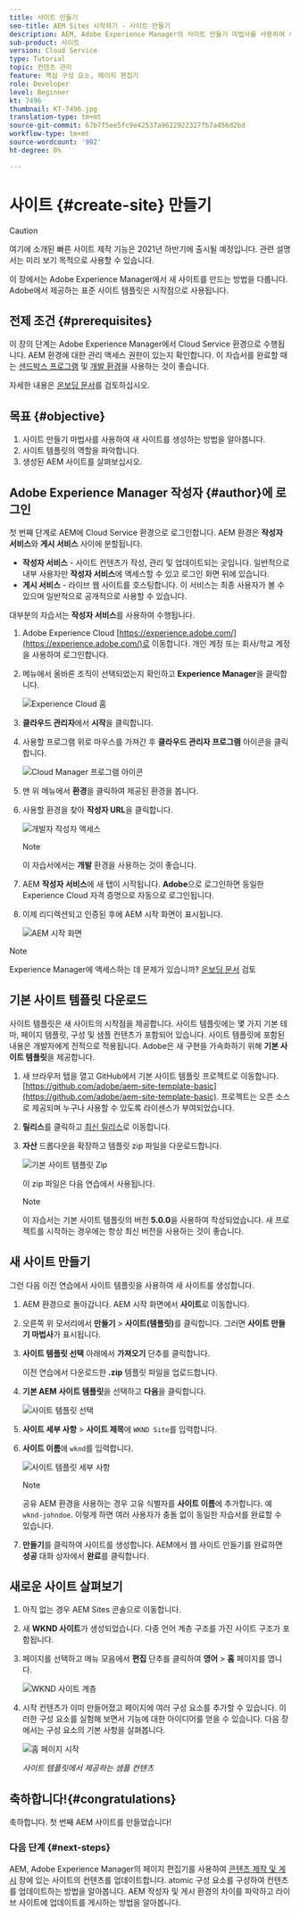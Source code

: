 ```yaml
---
title: 사이트 만들기
seo-title: AEM Sites 시작하기 - 사이트 만들기
description: AEM, Adobe Experience Manager의 사이트 만들기 마법사를 사용하여 새 웹 사이트를 생성합니다. Adobe에서 제공하는 표준 사이트 템플릿은 새 사이트의 시작점으로 사용됩니다.
sub-product: 사이트
version: Cloud Service
type: Tutorial
topic: 컨텐츠 관리
feature: 핵심 구성 요소, 페이지 편집기
role: Developer
level: Beginner
kt: 7496
thumbnail: KT-7496.jpg
translation-type: tm+mt
source-git-commit: 67b7f5ee5fc9e42537a9622922327fb7a456d2bd
workflow-type: tm+mt
source-wordcount: '902'
ht-degree: 0%

---
```



# 사이트 {#create-site} 만들기

>[!CAUTION]
>
> 여기에 소개된 빠른 사이트 제작 기능은 2021년 하반기에 출시될 예정입니다. 관련 설명서는 미리 보기 목적으로 사용할 수 있습니다.

이 장에서는 Adobe Experience Manager에서 새 사이트를 만드는 방법을 다룹니다. Adobe에서 제공하는 표준 사이트 템플릿은 시작점으로 사용됩니다.

## 전제 조건 {#prerequisites}

이 장의 단계는 Adobe Experience Manager에서 Cloud Service 환경으로 수행됩니다. AEM 환경에 대한 관리 액세스 권한이 있는지 확인합니다. 이 자습서를 완료할 때는 [샌드박스 프로그램](https://experienceleague.adobe.com/docs/experience-manager-cloud-service/onboarding/getting-access/sandbox-programs/introduction-sandbox-programs.html) 및 [개발 환경](https://experienceleague.adobe.com/docs/experience-manager-cloud-service/implementing/using-cloud-manager/manage-environments.html)을 사용하는 것이 좋습니다.

자세한 내용은 [온보딩 문서](https://experienceleague.adobe.com/docs/experience-manager-cloud-service/onboarding/home.html)를 검토하십시오.

## 목표 {#objective}

1. 사이트 만들기 마법사를 사용하여 새 사이트를 생성하는 방법을 알아봅니다.
1. 사이트 템플릿의 역할을 파악합니다.
1. 생성된 AEM 사이트를 살펴보십시오.

## Adobe Experience Manager 작성자 {#author}에 로그인

첫 번째 단계로 AEM에 Cloud Service 환경으로 로그인합니다. AEM 환경은 **작성자 서비스**&#x200B;와 **게시 서비스** 사이에 분할됩니다.

* **작성자 서비스**  - 사이트 컨텐츠가 작성, 관리 및 업데이트되는 곳입니다. 일반적으로 내부 사용자만 **작성자 서비스**&#x200B;에 액세스할 수 있고 로그인 화면 뒤에 있습니다.
* **게시 서비스**  - 라이브 웹 사이트를 호스팅합니다. 이 서비스는 최종 사용자가 볼 수 있으며 일반적으로 공개적으로 사용할 수 있습니다.

대부분의 자습서는 **작성자 서비스**&#x200B;를 사용하여 수행됩니다.

1. Adobe Experience Cloud [https://experience.adobe.com/](https://experience.adobe.com/)로 이동합니다. 개인 계정 또는 회사/학교 계정을 사용하여 로그인합니다.
1. 메뉴에서 올바른 조직이 선택되었는지 확인하고 **Experience Manager**&#x200B;을 클릭합니다.

   ![Experience Cloud 홈](assets/create-site/experience-cloud-home-screen.png)

1. **클라우드 관리자**&#x200B;에서 **시작**&#x200B;을 클릭합니다.
1. 사용할 프로그램 위로 마우스를 가져간 후 **클라우드 관리자 프로그램** 아이콘을 클릭합니다.

   ![Cloud Manager 프로그램 아이콘](assets/create-site/cloud-manager-program-icon.png)

1. 맨 위 메뉴에서 **환경**&#x200B;을 클릭하여 제공된 환경을 봅니다.

1. 사용할 환경을 찾아 **작성자 URL**&#x200B;을 클릭합니다.

   ![개발자 작성자 액세스](assets/create-site/access-dev-environment.png)

   >[!NOTE]
   >
   >이 자습서에서는 **개발** 환경을 사용하는 것이 좋습니다.

1. AEM **작성자 서비스**&#x200B;에 새 탭이 시작됩니다. **Adobe**&#x200B;으로 로그인하면 동일한 Experience Cloud 자격 증명으로 자동으로 로그인됩니다.

1. 이제 리디렉션되고 인증된 후에 AEM 시작 화면이 표시됩니다.

   ![AEM 시작 화면](assets/create-site/aem-start-screen.png)

>[!NOTE]
>
> Experience Manager에 액세스하는 데 문제가 있습니까? [온보딩 문서](https://experienceleague.adobe.com/docs/experience-manager-cloud-service/onboarding/home.html) 검토

## 기본 사이트 템플릿 다운로드

사이트 템플릿은 새 사이트의 시작점을 제공합니다. 사이트 템플릿에는 몇 가지 기본 테마, 페이지 템플릿, 구성 및 샘플 컨텐츠가 포함되어 있습니다. 사이트 템플릿에 포함된 내용은 개발자에게 전적으로 적용됩니다. Adobe은 새 구현을 가속화하기 위해 **기본 사이트 템플릿**&#x200B;을 제공합니다.

1. 새 브라우저 탭을 열고 GitHub에서 기본 사이트 템플릿 프로젝트로 이동합니다.[https://github.com/adobe/aem-site-template-basic](https://github.com/adobe/aem-site-template-basic). 프로젝트는 오픈 소스로 제공되며 누구나 사용할 수 있도록 라이센스가 부여되었습니다.
1. **릴리스**&#x200B;를 클릭하고 [최신 릴리스](https://github.com/adobe/aem-site-template-basic/releases/latest)로 이동합니다.
1. **자산** 드롭다운을 확장하고 템플릿 zip 파일을 다운로드합니다.

   ![기본 사이트 템플릿 Zip](assets/create-site/template-basic-zip-file.png)

   이 zip 파일은 다음 연습에서 사용됩니다.

   >[!NOTE]
   >
   > 이 자습서는 기본 사이트 템플릿의 버전 **5.0.0**&#x200B;을 사용하여 작성되었습니다. 새 프로젝트를 시작하는 경우에는 항상 최신 버전을 사용하는 것이 좋습니다.

## 새 사이트 만들기

그런 다음 이전 연습에서 사이트 템플릿을 사용하여 새 사이트를 생성합니다.

1. AEM 환경으로 돌아갑니다. AEM 시작 화면에서 **사이트**&#x200B;로 이동합니다.
1. 오른쪽 위 모서리에서 **만들기** > **사이트(템플릿)**&#x200B;를 클릭합니다. 그러면 **사이트 만들기 마법사**&#x200B;가 표시됩니다.
1. **사이트 템플릿 선택** 아래에서 **가져오기** 단추를 클릭합니다.

   이전 연습에서 다운로드한 **.zip** 템플릿 파일을 업로드합니다.

1. **기본 AEM 사이트 템플릿**&#x200B;을 선택하고 **다음**&#x200B;을 클릭합니다.

   ![사이트 템플릿 선택](assets/create-site/select-site-template.png)

1. **사이트 세부 사항** > **사이트 제목**&#x200B;에 `WKND Site`를 입력합니다.
1. **사이트 이름**&#x200B;에 `wknd`를 입력합니다.

   ![사이트 템플릿 세부 사항](assets/create-site/site-template-details.png)

   >[!NOTE]
   >
   > 공유 AEM 환경을 사용하는 경우 고유 식별자를 **사이트 이름**&#x200B;에 추가합니다. 예 `wknd-johndoe`. 이렇게 하면 여러 사용자가 충돌 없이 동일한 자습서를 완료할 수 있습니다.

1. **만들기**&#x200B;를 클릭하여 사이트를 생성합니다. AEM에서 웹 사이트 만들기를 완료하면 **성공** 대화 상자에서 **완료**&#x200B;를 클릭합니다.

## 새로운 사이트 살펴보기

1. 아직 없는 경우 AEM Sites 콘솔으로 이동합니다.
1. 새 **WKND 사이트**&#x200B;가 생성되었습니다. 다중 언어 계층 구조를 가진 사이트 구조가 포함됩니다.
1. 페이지를 선택하고 메뉴 모음에서 **편집** 단추를 클릭하여 **영어** > **홈** 페이지를 엽니다.

   ![WKND 사이트 계층](assets/create-site/wknd-site-starter-hierarchy.png)

1. 시작 컨텐츠가 이미 만들어졌고 페이지에 여러 구성 요소를 추가할 수 있습니다. 이러한 구성 요소를 실험해 보면서 기능에 대한 아이디어를 얻을 수 있습니다. 다음 장에서는 구성 요소의 기본 사항을 살펴봅니다.

   ![홈 페이지 시작](assets/create-site/start-home-page.png)

   *사이트 템플릿에서 제공하는 샘플 컨텐츠*

## 축하합니다!{#congratulations}

축하합니다. 첫 번째 AEM 사이트를 만들었습니다!

### 다음 단계 {#next-steps}

AEM, Adobe Experience Manager의 페이지 편집기를 사용하여 [콘텐츠 제작 및 게시](author-content-publish.md) 장에 있는 사이트의 컨텐츠를 업데이트합니다. atomic 구성 요소를 구성하여 컨텐츠를 업데이트하는 방법을 알아봅니다. AEM 작성자 및 게시 환경의 차이를 파악하고 라이브 사이트에 업데이트를 게시하는 방법을 알아봅니다.
